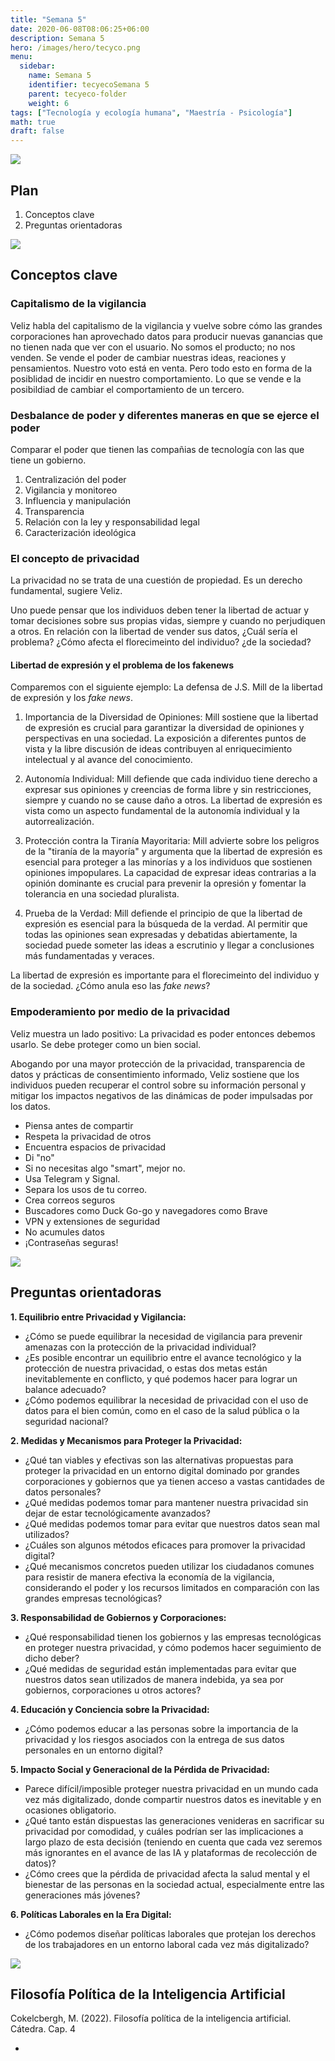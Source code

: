 ```yaml
---
title: "Semana 5"
date: 2020-06-08T08:06:25+06:00
description: Semana 5
hero: /images/hero/tecyco.png
menu:
  sidebar:
    name: Semana 5
    identifier: tecyecoSemana 5
    parent: tecyeco-folder
    weight: 6
tags: ["Tecnología y ecología humana", "Maestría - Psicología"]
math: true
draft: false
---
```



![](/images/site/borde.jpg)

## Plan
1. Conceptos clave
1. Preguntas orientadoras


![](/images/site/borde.jpg)



## Conceptos clave


### Capitalismo de la vigilancia

Veliz habla del capitalismo de la vigilancia y vuelve sobre cómo las grandes corporaciones han aprovechado datos para producir nuevas ganancias que no tienen nada que ver con el usuario. No somos el producto; no nos venden. Se vende el poder de cambiar nuestras ideas, reaciones y pensamientos. Nuestro voto está en venta. Pero todo esto en forma de la posiblidad de incidir en nuestro comportamiento. Lo que se vende e la posibildiad de cambiar el comportamiento de un tercero. 


### Desbalance de poder y diferentes maneras en que se ejerce el poder

Comparar el poder que tienen las compañias de tecnología con las que tiene un gobierno. 

1. Centralización del poder
1. Vigilancia y monitoreo
1. Influencia y manipulación
1. Transparencia
1. Relación con la ley y responsabilidad legal
1. Caracterización ideológica


### El concepto de privacidad

La privacidad no se trata de una cuestión de propiedad. Es un derecho fundamental, sugiere Veliz. 

Uno puede pensar que los individuos deben tener la libertad de actuar y tomar decisiones sobre sus propias vidas, siempre y cuando no perjudiquen a otros. En relación con la libertad de vender sus datos, ¿Cuál sería el problema? ¿Cómo afecta el florecimeinto del individuo? ¿de la sociedad? 


#### Libertad de expresión y el problema de los fakenews

Comparemos con el siguiente ejemplo: La defensa de J.S. Mill de la libertad de expresión y los *fake news*.

1. Importancia de la Diversidad de Opiniones: Mill sostiene que la libertad de expresión es crucial para garantizar la diversidad de opiniones y perspectivas en una sociedad. La exposición a diferentes puntos de vista y la libre discusión de ideas contribuyen al enriquecimiento intelectual y al avance del conocimiento.

2. Autonomía Individual: Mill defiende que cada individuo tiene derecho a expresar sus opiniones y creencias de forma libre y sin restricciones, siempre y cuando no se cause daño a otros. La libertad de expresión es vista como un aspecto fundamental de la autonomía individual y la autorrealización.

3. Protección contra la Tiranía Mayoritaria: Mill advierte sobre los peligros de la "tiranía de la mayoría" y argumenta que la libertad de expresión es esencial para proteger a las minorías y a los individuos que sostienen opiniones impopulares. La capacidad de expresar ideas contrarias a la opinión dominante es crucial para prevenir la opresión y fomentar la tolerancia en una sociedad pluralista.

4. Prueba de la Verdad: Mill defiende el principio de que la libertad de expresión es esencial para la búsqueda de la verdad. Al permitir que todas las opiniones sean expresadas y debatidas abiertamente, la sociedad puede someter las ideas a escrutinio y llegar a conclusiones más fundamentadas y veraces.

La libertad de expresión es importante para el florecimeinto del individuo y de la sociedad. ¿Cómo anula eso las *fake news*?

### Empoderamiento por medio de la privacidad

Veliz muestra un lado positivo: La privacidad es poder entonces debemos usarlo. Se debe proteger como un bien social. 

Abogando por una mayor protección de la privacidad, transparencia de datos y prácticas de consentimiento informado, Veliz sostiene que los individuos pueden recuperar el control sobre su información personal y mitigar los impactos negativos de las dinámicas de poder impulsadas por los datos.


- Piensa antes de compartir
- Respeta la privacidad de otros
- Encuentra espacios de privacidad
- Di "no"
- Si no necesitas algo "smart", mejor no.
- Usa Telegram y Signal.
- Separa los usos de tu correo.
- Crea correos seguros 
- Buscadores como Duck Go-go y navegadores como Brave
- VPN y extensiones de seguridad 
- No acumules datos
- ¡Contraseñas seguras!


![](/images/site/borde.jpg)


## Preguntas orientadoras

**1. Equilibrio entre Privacidad y Vigilancia:**
- ¿Cómo se puede equilibrar la necesidad de vigilancia para prevenir amenazas con la protección de la privacidad individual?
- ¿Es posible encontrar un equilibrio entre el avance tecnológico y la protección de nuestra privacidad, o estas dos metas están inevitablemente en conflicto, y qué podemos hacer para lograr un balance adecuado?
- ¿Cómo podemos equilibrar la necesidad de privacidad con el uso de datos para el bien común, como en el caso de la salud pública o la seguridad nacional?

**2. Medidas y Mecanismos para Proteger la Privacidad:**
- ¿Qué tan viables y efectivas son las alternativas propuestas para proteger la privacidad en un entorno digital dominado por grandes corporaciones y gobiernos que ya tienen acceso a vastas cantidades de datos personales?
- ¿Qué medidas podemos tomar para mantener nuestra privacidad sin dejar de estar tecnológicamente avanzados?
- ¿Qué medidas podemos tomar para evitar que nuestros datos sean mal utilizados?
- ¿Cuáles son algunos métodos eficaces para promover la privacidad digital?
- ¿Qué mecanismos concretos pueden utilizar los ciudadanos comunes para resistir de manera efectiva la economía de la vigilancia, considerando el poder y los recursos limitados en comparación con las grandes empresas tecnológicas?

**3. Responsabilidad de Gobiernos y Corporaciones:**
- ¿Qué responsabilidad tienen los gobiernos y las empresas tecnológicas en proteger nuestra privacidad, y cómo podemos hacer seguimiento de dicho deber?
- ¿Qué medidas de seguridad están implementadas para evitar que nuestros datos sean utilizados de manera indebida, ya sea por gobiernos, corporaciones u otros actores?

**4. Educación y Conciencia sobre la Privacidad:**
- ¿Cómo podemos educar a las personas sobre la importancia de la privacidad y los riesgos asociados con la entrega de sus datos personales en un entorno digital?

**5. Impacto Social y Generacional de la Pérdida de Privacidad:**
- Parece difícil/imposible proteger nuestra privacidad en un mundo cada vez más digitalizado, donde compartir nuestros datos es inevitable y en ocasiones obligatorio.
- ¿Qué tanto están dispuestas las generaciones venideras en sacrificar su privacidad por comodidad, y cuáles podrían ser las implicaciones a largo plazo de esta decisión (teniendo en cuenta que cada vez seremos más ignorantes en el avance de las IA y plataformas de recolección de datos)?
- ¿Cómo crees que la pérdida de privacidad afecta la salud mental y el bienestar de las personas en la sociedad actual, especialmente entre las generaciones más jóvenes?

**6. Políticas Laborales en la Era Digital:**
- ¿Cómo podemos diseñar políticas laborales que protejan los derechos de los trabajadores en un entorno laboral cada vez más digitalizado?


![](/images/site/borde.jpg)

## Filosofía Política de la Inteligencia Artificial

Cokelcbergh, M. (2022). Filosofía política de la inteligencia artificial. Cátedra. Cap. 4







- 

